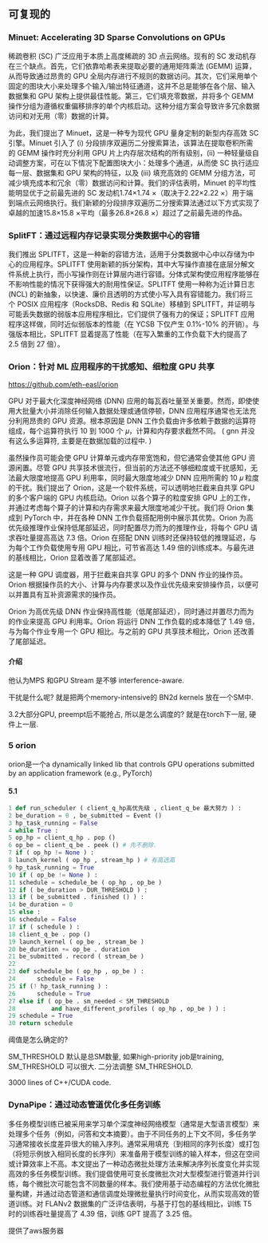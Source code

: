 ## 可复现的

### Minuet: Accelerating 3D Sparse Convolutions on GPUs

稀疏卷积 (SC) 广泛应用于本质上高度稀疏的 3D 点云网络。现有的 SC 发动机存在三个缺点。首先，它们依靠哈希表来提取必要的通用矩阵乘法 (GEMM) 运算，从而导致通过昂贵的 GPU 全局内存进行不规则的数据访问。其次，它们采用单个固定的图块大小来处理多个输入/输出特征通道，这并不总是能够在各个层、输入数据集和 GPU 架构上提供最佳性能。第三，它们填充零数据，并将多个 GEMM 操作分组为遵循权重偏移排序的单个内核启动。这种分组方案会导致许多冗余数据访问和对无用（零）数据的计算。

为此，我们提出了 Minuet，这是一种专为现代 GPU 量身定制的新型内存高效 SC 引擎。Minuet 引入了 (i) 分段排序双遍历二分搜索算法，该算法在提取卷积所需的 GEMM 操作时充分利用 GPU 片上内存层次结构的所有级别，(ii) 一种轻量级自动调整方案，可在以下情况下配置图块大小：处理多个通道，从而使 SC 执行适应每一层、数据集和 GPU 架构的特征，以及 (iii) 填充高效的 GEMM 分组方法，可减少填充成本和冗余（零）数据访问和计算。我们的评估表明，Minuet 的平均性能明显优于之前最先进的 SC 发动机1.74×1.74 ×（取决于2.22×2.22 ×）用于端到端点云网络执行。我们新颖的分段排序双遍历二分搜索算法通过以下方式实现了卓越的加速15.8×15.8 ×平均（最多26.8×26.8 ×）超过了之前最先进的作品。

### SplitFT：通过远程内存记录实现分类数据中心的容错

我们推出 SPLITFT，这是一种新的容错方法，适用于分类数据中心中以存储为中心的应用程序。SPLITFT 使用新颖的拆分架构，其中大写操作直接在底层分解文件系统上执行，而小写操作则在计算层内进行容错。分体式架构使应用程序能够在不影响性能的情况下获得强大的耐用性保证。SPLITFT 使用一种称为近计算日志 (NCL) 的新抽象，以快速、廉价且透明的方式使小写入具有容错能力。我们将三个 POSIX 应用程序（RocksDB、Redis 和 SQLite）移植到 SPLITFT，并证明与可能丢失数据的弱版本应用程序相比，它们提供了强有力的保证；SPLITFT 应用程序这样做，同时近似弱版本的性能（在 YCSB 下仅产生 0.1%-10% 的开销）。与强版本相比，SPLITFT 显着提高了性能（在写入繁重的工作负载下大约提高了 2.5 倍到 27 倍）。

### Orion：针对 ML 应用程序的干扰感知、细粒度 GPU 共享

https://github.com/eth-easl/orion

GPU 对于最大化深度神经网络 (DNN) 应用的每瓦吞吐量至关重要。然而，即使使用大批量大小并消除任何输入数据处理或通信停顿，DNN 应用程序通常也无法充分利用昂贵的 GPU 资源。根本原因是 DNN 工作负载由许多依赖于数据的运算符组成，每个运算符执行 10 到 1000 个 𝜇，计算和内存要求截然不同。 ( gnn 并没有这么多运算符, 主要是在数据加载的过程中. )

虽然操作员可能会使 GPU 计算单元或内存带宽饱和，但它通常会使其他 GPU 资源闲置。尽管 GPU 共享技术很流行，但当前的方法还不够细粒度或干扰感知，无法最大限度地提高 GPU 利用率，同时最大限度地减少 DNN 应用所需的 10 𝜇 粒度的干扰。我们提出了 Orion，这是一个软件系统，可以透明地拦截来自共享 GPU 的多个客户端的 GPU 内核启动。Orion 以各个算子的粒度安排 GPU 上的工作，并通过考虑每个算子的计算和内存需求来最大限度地减少干扰。我们将 Orion 集成到 PyTorch 中，并在各种 DNN 工作负载搭配用例中展示其优势。Orion 为高优先级推理作业保持低尾部延迟，同时配置尽力而为的推理作业，将每个 GPU 请求吞吐量提高高达 7.3 倍。Orion 在搭配 DNN 训练时还保持较低的推理延迟，与为每个工作负载使用专用 GPU 相比，可节省高达 1.49 倍的训练成本。与最先进的基线相比，Orion 显着改善了尾部延迟。

这是一种 GPU 调度器，用于拦截来自共享 GPU 的多个 DNN 作业的操作员。Orion 根据操作员的大小、计算与内存要求以及作业优先级来安排操作员，以便可以并置具有互补资源需求的操作员。

Orion 为高优先级 DNN 作业保持高性能（低尾部延迟），同时通过并置尽力而为的作业来提高 GPU 利用率。Orion 将运行 DNN 工作负载的成本降低了 1.49 倍，与为每个作业专用一个 GPU 相比。与之前的 GPU 共享技术相比，Orion 还改善了尾部延迟。

#### 介绍

他认为MPS 和GPU Stream 是不够 interference-aware.  

干扰是什么呢?  就是把两个memory-intensive的 BN2d kernels 放在一个SM中. 

3.2大部分GPU, preempt后不能抢占, 所以是怎么调度的? 就是在torch下一层, 硬件上一层.

###  5 orion

orion是一个a dynamically linked lib that controls GPU operations submitted by an application framework (e.g., PyTorch)

#### 5.1

```python
1 def run_scheduler ( client_q_hp高优先级 , client_q_be 最大努力 ) :
2 be_duration = 0 , be_submitted = Event ()
3 hp_task_running = False
4 while True :
5 op_hp = client_q_hp . pop ()
6 op_be = client_q_be . peek () # 先不删除. 
7 if ( op_hp != None ) :
8 launch_kernel ( op_hp , stream_hp ) # 有高选高
9 hp_task_running = True
10 if ( op_be != None ) :
11 schedule = schedule_be ( op_hp , op_be )
12 if ( be_duration > DUR_THRESHOLD ) :
13 if ( be_submitted . finished () ) :
14 be_duration = 0
15 else :
16 schedule = False
17 if ( schedule ) :
18 client_q_be . pop ()
19 launch_kernel ( op_be , stream_be )
20 be_duration += op_be . duration
21 be_submitted . record ( stream_be )
22
23 def schedule_be ( op_hp , op_be ) :
24 		schedule = False
25 if (! hp_task_running ) :
26 		schedule = True
27 else if ( op_be . sm_needed < SM_THRESHOLD 
28 			and have_different_profiles ( op_hp , op_be ) ) :
29 schedule = True
30 return schedule
```

阈值是怎么确定的?

SM_THRESHOLD  默认是总SM数量,  如果high-priority job是training, SM_THRESHOLD 可以很大. 二分法调整 SM_THRESHOLD. 

 3000 lines of C++/CUDA code.











### DynaPipe：通过动态管道优化多任务训练

多任务模型训练已被采用来学习单个深度神经网络模型（通常是大型语言模型）来处理多个任务（例如，问答和文本摘要）。由于不同任务的上下文不同，多任务学习通常接收长度差异很大的输入序列。通常采用填充（到相同的序列长度）或打包（将短示例放入相同长度的长序列）来准备用于模型训练的输入样本，但这在空间或计算效率上不高。本文提出了一种动态微批处理方法来解决序列长度变化并实现高效的多任务模型训练。我们提倡使用可变长度微批次对大型模型进行管道并行训练，每个微批次可能包含不同数量的样本。我们使用基于动态编程的方法优化微批量构建，并通过动态管道和通信调度处理微批量执行时间变化，从而实现高效的管道训练。对 FLANv2 数据集的广泛评估表明，与基于打包的基线相比，训练 T5 时的训练吞吐量提高了 4.39 倍，训练 GPT 提高了 3.25 倍。

提供了aws服务器

